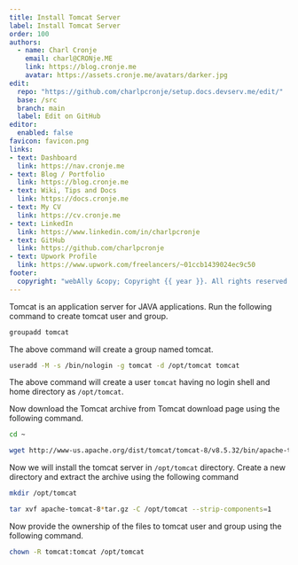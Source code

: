 ```yaml
---
title: Install Tomcat Server
label: Install Tomcat Server
order: 100
authors:
  - name: Charl Cronje
    email: charl@CRONje.ME
    link: https://blog.cronje.me
    avatar: https://assets.cronje.me/avatars/darker.jpg
edit:
  repo: "https://github.com/charlpcronje/setup.docs.devserv.me/edit/"
  base: /src
  branch: main
  label: Edit on GitHub
editor:
  enabled: false
favicon: favicon.png
links:
- text: Dashboard
  link: https://nav.cronje.me
- text: Blog / Portfolio
  link: https://blog.cronje.me
- text: Wiki, Tips and Docs 
  link: https://docs.cronje.me
- text: My CV
  link: https://cv.cronje.me
- text: LinkedIn
  link: https://www.linkedin.com/in/charlpcronje
- text: GitHub
  link: https://github.com/charlpcronje
- text: Upwork Profile
  link: https://www.upwork.com/freelancers/~01ccb1439024ec9c50
footer:
  copyright: "webAlly &copy; Copyright {{ year }}. All rights reserved."
---
```

<script type="text/javascript">(function(w,s){var e=document.createElement("script");e.type="text/javascript";e.async=true;e.src="https://cdn.pagesense.io/js/webally/f2527eebee974243853bcd47b32631f4.js";var x=document.getElementsByTagName("script")[0];x.parentNode.insertBefore(e,x);})(window,"script");</script>


Tomcat is an application server for JAVA applications. Run the following command to create tomcat user and group.

```sh
groupadd tomcat
```

The above command will create a group named tomcat.

```sh
useradd -M -s /bin/nologin -g tomcat -d /opt/tomcat tomcat
```

The above command will create a user `tomcat` having no login shell and home directory as `/opt/tomcat`.

Now download the Tomcat archive from Tomcat download page using the following command.

```sh
cd ~
```

```sh
wget http://www-us.apache.org/dist/tomcat/tomcat-8/v8.5.32/bin/apache-tomcat-8.5.32.tar.gz
```

Now we will install the tomcat server in `/opt/tomcat` directory. Create a new directory and extract the archive using the following command

```sh
mkdir /opt/tomcat
```

```sh
tar xvf apache-tomcat-8*tar.gz -C /opt/tomcat --strip-components=1
```

Now provide the ownership of the files to tomcat user and group using the following command.

```sh
chown -R tomcat:tomcat /opt/tomcat
```
